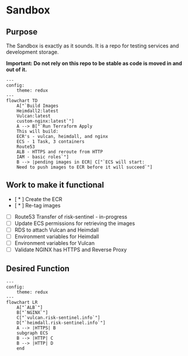 # Sandbox

## Purpose

The Sandbox is exactly as it sounds. It is a repo for testing services and development storage.

<strong>Important: Do not rely on this repo to be stable as code is moved in and out of it.</strong>

```mermaid
---
config:
    theme: redux
---
flowchart TD
    A["`Build Images
    Heimdall2:latest
    Vulcan:latest
    custom-nginx:latest`"]
    A --> B["`Run Terraform Apply
    This will build:
    ECR's - vulcan, heimdall, and nginx
    ECS - 1 Task, 3 containers
    Route53
    ALB - HTTPS and reroute from HTTP
    IAM - basic roles`"]
    B --> |pending images in ECR| C["`ECS will start:
    Need to push images to ECR before it will succeed`"]
```
## Work to make it functional

- [ * ] Create the ECR
- [ * ] Re-tag images
- [ ] Route53 Transfer of risk-sentinel - in-progress
- [ ] Update ECS permissions for retrieving the images
- [ ] RDS to attach Vulcan and Heimdall
- [ ] Environment variables for Heimdall
- [ ] Environment variables for Vulcan
- [ ] Validate NGINX has HTTPS and Reverse Proxy

## Desired Function

```mermaid
---
config:
    theme: redux
---
flowchart LR
    A["`ALB`"]
    B["`NGINX`"]
    C["`vulcan.risk-sentinel.info`"]
    D["`heimdall.risk-sentinel.info`"]
    A --> |HTTPS| B 
    subgraph ECS 
    B --> |HTTP| C
    B --> |HTTP| D
    end
```